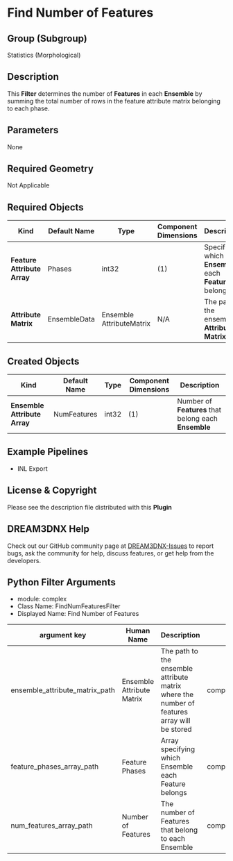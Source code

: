 # Find Number of Features


## Group (Subgroup) ##

Statistics (Morphological)

## Description ##

This **Filter** determines the number of **Features** in each **Ensemble** by summing the total number of rows in the feature attribute matrix belonging to each phase.

## Parameters ##

None 

## Required Geometry ##

Not Applicable

## Required Objects ##

| Kind | Default Name | Type | Component Dimensions | Description |
|------|--------------|------|----------------------|-------------|
| **Feature Attribute Array** | Phases | int32 | (1) | Specifies to which **Ensemble** each **Feature** belongs |
| **Attribute Matrix** | EnsembleData | Ensemble AttributeMatrix | N/A | The path to the ensemble **Attribute Matrix** |

## Created Objects ##

| Kind | Default Name | Type | Component Dimensions | Description |
|------|--------------|------|----------------------|-------------|
| **Ensemble Attribute Array** | NumFeatures | int32 | (1) | Number of **Features** that belong each **Ensemble** |

## Example Pipelines ##

+ INL Export

## License & Copyright ##

Please see the description file distributed with this **Plugin**

## DREAM3DNX Help

Check out our GitHub community page at [DREAM3DNX-Issues](https://github.com/BlueQuartzSoftware/DREAM3DNX-Issues) to report bugs, ask the community for help, discuss features, or get help from the developers.

## Python Filter Arguments

+ module: complex
+ Class Name: FindNumFeaturesFilter
+ Displayed Name: Find Number of Features

| argument key | Human Name | Description | Parameter Type |
|--------------|------------|-------------|----------------|
| ensemble_attribute_matrix_path | Ensemble Attribute Matrix | The path to the ensemble attribute matrix where the number of features array will be stored | complex.DataGroupSelectionParameter |
| feature_phases_array_path | Feature Phases | Array specifying which Ensemble each Feature belongs | complex.ArraySelectionParameter |
| num_features_array_path | Number of Features | The number of Features that belong to each Ensemble | complex.DataObjectNameParameter |

